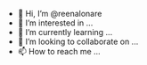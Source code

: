 - 👋 Hi, I’m @reenalonare
- 👀 I’m interested in ...
- 🌱 I’m currently learning ...
- 💞️ I’m looking to collaborate on ...
- 📫 How to reach me ...

<!---
reenalonare/reenalonare is a ✨ special ✨ repository because its `README.md` (this file) appears on your GitHub profile.
You can click the Preview link to take a look at your changes.
--->
